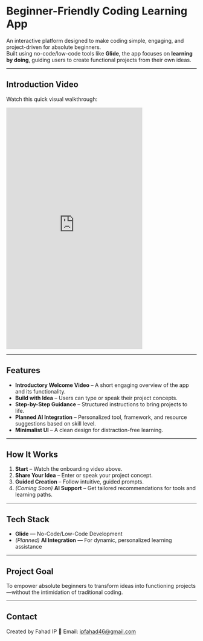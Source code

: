 # Beginner-Friendly Coding Learning App

An interactive platform designed to make coding simple, engaging, and project-driven for absolute beginners.  
Built using no-code/low-code tools like **Glide**, the app focuses on **learning by doing**, guiding users to create functional projects from their own ideas.

---

##  Introduction Video  
Watch this quick visual walkthrough:

<iframe width="360" height="640" src="https://www.youtube.com/embed/JF87n-6_PGw" title="YouTube Shorts video" frameborder="0" allow="accelerometer; autoplay; clipboard-write; encrypted-media; gyroscope; picture-in-picture; web-share" allowfullscreen></iframe>

---

##  Features
- **Introductory Welcome Video** – A short engaging overview of the app and its functionality.  
- **Build with Idea** – Users can type or speak their project concepts.  
- **Step-by-Step Guidance** – Structured instructions to bring projects to life.  
- **Planned AI Integration** – Personalized tool, framework, and resource suggestions based on skill level.  
- **Minimalist UI** – A clean design for distraction-free learning.

---

##  How It Works
1. **Start** – Watch the onboarding video above.  
2. **Share Your Idea** – Enter or speak your project concept.  
3. **Guided Creation** – Follow intuitive, guided prompts.  
4. *(Coming Soon)* **AI Support** – Get tailored recommendations for tools and learning paths.

---

##  Tech Stack
- **Glide** — No-Code/Low-Code Development  
- *(Planned)* **AI Integration** — For dynamic, personalized learning assistance

---

##  Project Goal
To empower absolute beginners to transform ideas into functioning projects—without the intimidation of traditional coding.

---

##  Contact
Created by Fahad IP 
📧 Email: ipfahad46@gmail.com
